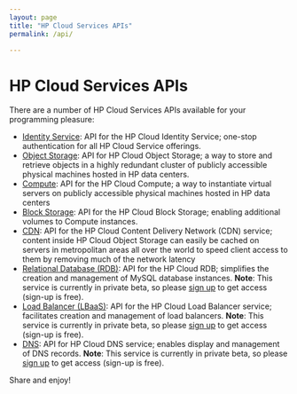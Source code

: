 ```yaml
---
layout: page
title: "HP Cloud Services APIs"
permalink: /api/

---
```

# HP Cloud Services APIs

There are a number of HP Cloud Services APIs available for your programming pleasure:

* [Identity Service](/api/identity): API for the HP Cloud Identity Service; one-stop authentication for all HP Cloud Service offerings.
* [Object Storage](/api/object-storage): API for HP Cloud Object Storage; a way to store and retrieve objects in a highly redundant cluster of publicly accessible physical machines hosted in HP data centers. 
* [Compute](/api/compute): API for the HP Cloud Compute; a way to instantiate virtual servers on publicly accessible physical machines hosted in HP data centers
* [Block Storage](/api/block-storage/): API for the HP Cloud Block Storage; enabling additional volumes to Compute instances.
* [CDN](/api/CDN): API for the HP Cloud Content Delivery Network (CDN) service; content inside HP Cloud Object Storage can easily be cached on servers in metropolitan areas all over the world to speed client access to them by removing much of the network latency
* [Relational Database (RDB)](http://api-docs.hpcloud.com/hpcloud-rdb-mysql/1.0/content/ch_rdb-mysql-dev-api.html): API for the HP Cloud RDB; simplifies the creation and management of MySQL database instances. **Note**: This service is currently in private beta, so please [sign up](http://go.hpcloud.com/mysql-private-beta-signup) to get access (sign-up is free).
* [Load Balancer (LBaaS)](/api/lbaas/): API for the HP Cloud Load Balancer service; facilitates creation and management of load balancers. **Note**: This service is currently in private beta, so please [sign up](http://go.hpcloud.com/mysql-private-beta-signup) to get access (sign-up is free).
* [DNS](/api/dns/): API for HP Cloud DNS service; enables display and management of DNS records. **Note**: This service is currently in private beta, so please [sign up](http://go.hpcloud.com/mysql-private-beta-signup) to get access (sign-up is free).

<!--If you are a more visual learner, perhaps you would prefer our videos on these topics:

Get rid of this comment!

* [Identity Service](api/videos#Identity)
* [Object Storage](/api/videos#Object-Storage)
* [Compute](/api/videos#Compute)
* [Block Storage](/api/videos#Block-Storage)
* [CDN](/api/videos#CDN)
* [RDB](/api/videos#RDB)

-->

Share and enjoy!
